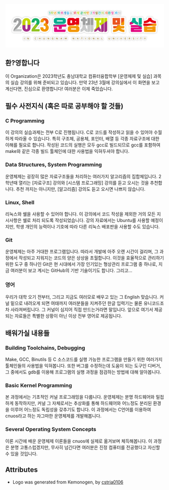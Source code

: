 ![](/profile/logo.png)

## 환?영합니다

이 Organization은 2023학년도 충남대학교 컴퓨터융합학부 [운영체제 및 실습] 과목의 실습 강의를 위해 준비되고 있습니다. 만약 23년 3월에 강의실에서 이 화면을 보고 계신다면, 진심으로 환영합니다! 여러분은 이제 죽었습니다.

## 필수 사전지식 (혹은 따로 공부해야 할 것들)

### C Programming

이 강의의 실습과제는 전부 C로 진행됩니다. C로 코드를 작성하고 읽을 수 있어야 수월하게 따라올 수 있습니다. 특히 구조체, 공용체, 포인터, 배열 등 각종 자료구조에 대한 이해를 필요로 합니다. 작성된 코드의 실행은 모두 gcc로 빌드되므로 gcc를 포함하여 make와 같은 각종 빌드 툴체인에 대한 사용법을 익혀두셔야 합니다.

### Data Structures, System Programming

운영체제는 굉장히 많은 자료구조들을 처리하는 여러가지 알고리즘의 집합체입니다. 2학년때 열리는 [자료구조] 강의와 [시스템 프로그래밍] 강의를 듣고 오시는 것을 추천합니다. 추천 까지는 아니지만, [알고리즘] 강의도 듣고 오시면 나쁘지 않습니다.

### Linux, Shell

리눅스와 쉘을 사용할 수 있어야 합니다. 이 강의에서 코드 작성을 제외한 거의 모든 지시사항은 쉘로 처리 되도록 작성되었습니다. 강의 자료에서는 Ubuntu를 사용할 예정이지만, 학생 개인의 능력이나 기호에 따라 다른 리눅스 배포판을 사용할 수도 있습니다.

### Git

운영체제는 아주 거대한 프로그램입니다. 따라서 개발에 아주 오랜 시간이 걸리며, 그 과정에서 작성되고 지워지는 코드의 양은 상상을 초월합니다. 이것을 효율적으로 관리하기 위한 도구 중 하나인 Git은 현 시대에서 가장 인기있는 형상관리 프로그램 중 하나로, 지금 여러분이 보고 계시는 GitHub의 기반 기술이기도 합니다. 그리고...

### 영어

우리가 대학 오기 전부터, 그리고 지금도 여러모로 배우고 있는 그 English 맞습니다. 커널 밑으로 내려오게 되면 여태까지 여러분들을 지켜주던 한글 입력기는 물론 유니코드조차 사라져버립니다. 그 커널이 심지어 직접 만드는거라면 말입니다. 앞으로 여기서 제공되는 자료들은 특별한 상황이 아닌 이상 전부 영어로 제공됩니다.

## 배워가실 내용들

### Building Toolchains, Debugging

Make, GCC, Binutils 등 C 소스코드를 실행 가능한 프로그램을 만들기 위한 여러가지 툴체인들의 사용법을 익혀봅니다. 또한 버그를 수정하는데 도움이 되는 도구인 디버거, 그 중에서도 gdb를 이용해 프로그램의 실행 과정을 점검하는 방법에 대해 알아봅니다.

### Basic Kernel Programming

본 과정에서는 기초적인 커널 프로그래밍을 다룹니다. 운영체제는 분명 하드웨어와 밀접하게 동작하지만, 커널 그 자체로서는 추상화를 통해 하드웨어와 어느정도 분리된 환경을 이루어 어느정도 독립성을 갖추기도 합니다. 이 과정에서는 C언어를 이용하여 cnuos라고 하는 자그마한 운영체제를 개발해봅니다.

### Several Operating System Concepts

이론 시간에 배운 운영체제 이론들을 cnuos에 실제로 옮겨보며 체득해봅니다. 이 과정은 분명 고통스럽겠지만, 무사히 넘긴다면 여러분은 진정 컴퓨터를 전공했다고 자신할 수 있을 것입니다. 

## Attributes
* Logo was generated from Kemonogen, by [cstria0106](https://cstria0106.github.io/kemonogen/)
